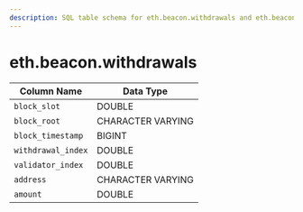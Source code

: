 ```yaml
---
description: SQL table schema for eth.beacon.withdrawals and eth.beacon.recent_withdrawals
---
```


# eth.beacon.withdrawals



| Column Name        | Data Type         |
| ------------------ | ----------------- |
| `block_slot`       | DOUBLE            |
| `block_root`       | CHARACTER VARYING |
| `block_timestamp`  | BIGINT            |
| `withdrawal_index` | DOUBLE            |
| `validator_index`  | DOUBLE            |
| `address`          | CHARACTER VARYING |
| `amount`           | DOUBLE            |
